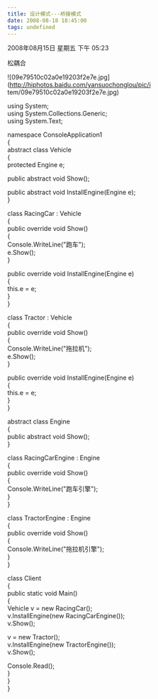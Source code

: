 ```yaml
---
title: 设计模式---桥接模式
date: 2008-08-18 18:45:00
tags: undefined
---
```

2008年08月15日 星期五 下午 05:23

松耦合

![09e79510c02a0e19203f2e7e.jpg](http://hiphotos.baidu.com/yansuochonglou/pic/i
tem/09e79510c02a0e19203f2e7e.jpg)

using System;  
using System.Collections.Generic;  
using System.Text;

namespace ConsoleApplication1  
{  
abstract class Vehicle  
{  
protected Engine e;  
  
public abstract void Show();

public abstract void InstallEngine(Engine e);  
}

class RacingCar : Vehicle  
{  
public override void Show()  
{  
Console.WriteLine("跑车");  
e.Show();  
}

public override void InstallEngine(Engine e)  
{  
this.e = e;  
}  
}

class Tractor : Vehicle  
{  
public override void Show()  
{  
Console.WriteLine("拖拉机");  
e.Show();  
}

public override void InstallEngine(Engine e)  
{  
this.e = e;  
}  
}

abstract class Engine  
{  
public abstract void Show();  
}

class RacingCarEngine : Engine  
{  
public override void Show()  
{  
Console.WriteLine("跑车引擎");  
}  
}

class TractorEngine : Engine  
{  
public override void Show()  
{  
Console.WriteLine("拖拉机引擎");  
}  
}

class Client  
{  
public static void Main()  
{  
Vehicle v = new RacingCar();  
v.InstallEngine(new RacingCarEngine());  
v.Show();

v = new Tractor();  
v.InstallEngine(new TractorEngine());  
v.Show();

Console.Read();  
}  
}  
}  



